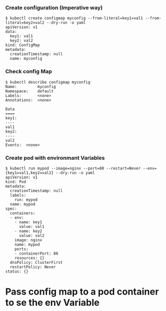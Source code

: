 
### Create configuration (Imperative way)

```
$ kubectl create configmap myconfig --from-literal=key1=val1 --from-literal=key2=val2 --dry-run -o yaml
apiVersion: v1
data:
  key1: val1
  key2: val2
kind: ConfigMap
metadata:
  creationTimestamp: null
  name: myconfig
```

### Check config Map
```
$ kubectl describe configmap myconfig
Name:         myconfig
Namespace:    default
Labels:       <none>
Annotations:  <none>

Data
====
key1:
----
val1
key2:
----
val2
Events:  <none>
```


### Create pod with environmant Variables
```
$ kubectl run mypod --image=nginx --port=80 --restart=Never --env={key1=val1,key2=val2} --dry-run -o yaml
apiVersion: v1
kind: Pod
metadata:
  creationTimestamp: null
  labels:
    run: mypod
  name: mypod
spec:
  containers:
  - env:
    - name: key1
      value: val1
    - name: key2
      value: val2
    image: nginx
    name: mypod
    ports:
    - containerPort: 80
    resources: {}
  dnsPolicy: ClusterFirst
  restartPolicy: Never
status: {}
```


# Pass config map to a pod container to se the env Variable
